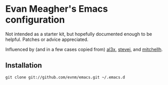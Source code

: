 # Evan Meagher's Emacs configuration

Not intended as a starter kit, but hopefully documented enough to be helpful. Patches or advice appreciated.

Influenced by (and in a few cases copied from) [al3x](https://github.com/al3x/emacs), [stevej](https://github.com/stevej/emacs), and [mitchellh](https://github.com/mitchellh/dotfiles/tree/master/emacs.d).

## Installation
    git clone git://github.com/evnm/emacs.git ~/.emacs.d
